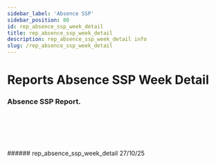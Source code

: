 ```yaml
---
sidebar_label: 'Absence SSP'
sidebar_position: 80
id: rep_absence_ssp_week_detail
title: rep_absence_ssp_week_detail
description: rep_absence_ssp_week_detail info
slug: /rep_absence_ssp_week_detail
---
```


# Reports Absence SSP Week Detail

### Absence SSP Report.


 
<br/>
<br/>
<br/>
<br/>
<br/>
###### rep_absence_ssp_week_detail 27/10/25